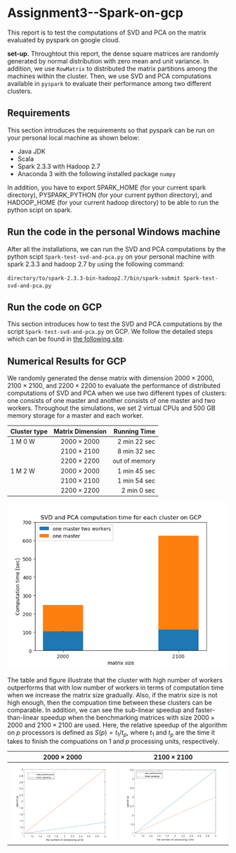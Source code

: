 # Assignment3--Spark-on-gcp
This report is to test the computations of SVD and PCA on the matrix evaluated by pyspark on google cloud.

**set-up.**
Throughtout this report, the dense square matrices are randomly generated by normal distribution with zero mean and unit variance. In addition, we use `RowMatrix` to distributed the matrix partitions among the machines within the cluster. Then, we use SVD and PCA computations available in `pyspark` to evaluate their performance among two different clusters.

## Requirements

This section introduces the requirements so that pyspark can be run on your personal local machine as shown below: 

* Java JDK
* Scala
* Spark 2.3.3 with Hadoop 2.7 
* Anaconda 3 with the following installed package `numpy` 

In addition, you have to export SPARK_HOME (for your current spark directory), PYSPARK_PYTHON (for your current python directory), and HADOOP_HOME (for your current hadoop directory) to be able to run the python scipt on spark. 

## Run the code in the personal Windows machine 

After all the installations, we can run the SVD and PCA computations by the python scipt `Spark-test-svd-and-pca.py` on your personal machine with spark 2.3.3 and hadoop 2.7 by using the following command:

`directory/to/spark-2.3.3-bin-hadoop2.7/bin/spark-submit Spark-test-svd-and-pca.py`


## Run the code on GCP

This section introduces how to test the SVD and PCA computations by the script `Spark-test-svd-and-pca.py` on GCP. We follow the detailed steps which can be found in [the following site](https://towardsdatascience.com/step-by-step-tutorial-pyspark-sentiment-analysis-on-google-dataproc-fef9bef46468).

## Numerical Results for GCP

We randomly generated the dense matrix with dimension $2000\times2000$, $2100\times 2100$, and $2200\times 2200$ to evaluate the performance of distributed computations of SVD and PCA when we use two different types of clusters: one consists of one master and another consists of one master and two workers. Throughout the simulations, we set 2 virtual CPUs and 500 GB memory storage for a master and each worker.  

 

| Cluster type | Matrix Dimension | Running Time |
| ------------- |:-------------:| -----:|
| 1 M 0 W | $2000\times2000$  | 2 min 22 sec |
| | $2100\times2100$| 8 min 32 sec |
| |$2200\times2200$ | out of memory |
| 1 M 2 W | $2000\times2000$  | 1 min 45 sec |
| | $2100\times2100$| 1 min 54 sec |
| |$2200\times2200$ | 2 min 0 sec |

![SVD and PCA computation for each cluster on GCP](Figure_1.png)

The table and figure illustrate that the cluster with high number of workers outperforms that with low number of workers in terms of computation time when we increase the matrix size gradually. Also, if the matrix size is not high enough, then the compuation time between these clusters can be comparable. In addition, we can see the sub-linear speedup and faster-than-linear speedup when the benchmarking matrices with size $2000\times 2000$  and $2100\times 2100$ are used. Here, the relative speedup of the algorithm on $p$ processors is defined as $S(p) = t_1/t_p$, where $t_1$ and $t_p$ are the time it takes to finish the compuations on $1$ and $p$ processing units, respectively.

$2000\times 2000$             |  $2100\times2100$
:-------------------------:|:-------------------------:
![Speed-up-2000](Figure_speedup_2000.png) |  ![Speed-up-2100](Figure_speedup_2100.png)
